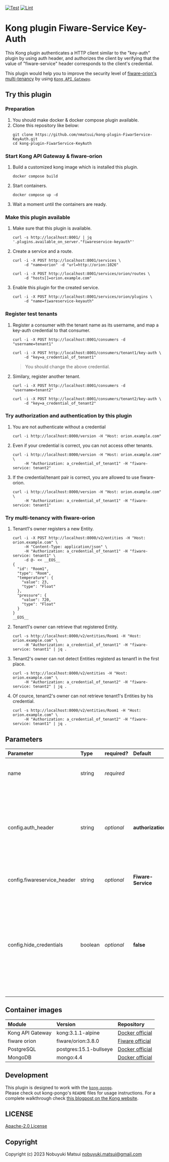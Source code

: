 [![Test](https://img.shields.io/github/actions/workflow/status/nmatsui/kong-plugin-FiwarService-KeyAuth/test.yml?branch=main)](https://github.com/nmatsui/kong-plugin-FiwarService-KeyAuth/actions/workflows/test.yml)
[![Lint](https://github.com/nmatsui/kong-plugin-FiwarService-KeyAuth/workflows/Lint/badge.svg)](https://github.com/nmatsui/kong-plugin-FiwarService-KeyAuth/actions/workflows/lint.yml)

# Kong plugin Fiware-Service Key-Auth

This Kong plugin authenticates a HTTP client similar to the "key-auth" plugin by using auth header, and authorizes the client by verifying that the value of "fiware-service" header corresponds to the client's credential.  


This plugin would help you to improve the security level of [fiware-orion's multi-tenancy](https://fiware-orion.readthedocs.io/en/3.8.0/orion-api.html#multi-tenancy) by using [`Kong API Gateway`](https://github.com/Kong/kong).

## Try this plugin

### Preparation
1. You should make docker & docker compose plugin available.
1. Clone this repository like below:
    ```
    git clone https://github.com/nmatsui/kong-plugin-FiwarService-KeyAuth.git
    cd kong-plugin-FiwarService-KeyAuth
    ```

### Start Kong API Gateway & fiware-orion
1. Build a customized kong image which is installed this plugin.
    ```
    docker compose build
    ```
1. Start containers.
    ```
    docker compose up -d
    ```
1. Wait a moment until the containers are ready.

### Make this plugin available
1. Make sure that this plugin is available.
    ```
    curl -s http://localhost:8001/ | jq '.plugins.available_on_server."fiwareservice-keyauth"'
    ```
1. Create a service and a route.
    ```
    curl -i -X POST http://localhost:8001/services \
         -d "name=orion" -d "url=http://orion:1026"
    ```
    ```
    curl -i -X POST http://localhost:8001/services/orion/routes \
         -d "hosts[]=orion.example.com"
    ```
1. Enable this plugin for the created service.
    ```
    curl -i -X POST http://localhost:8001/services/orion/plugins \
         -d "name=fiwareservice-keyauth"
    ```
### Register test tenants
1. Register a consumer with the tenant name as its username, and map a key-auth credential to that consumer.
    ```
    curl -i -X POST http://localhost:8001/consumers -d "username=tenant1"
    ```
    ```
    curl -i -X POST http://localhost:8001/consumers/tenant1/key-auth \
         -d "key=a_credential_of_tenant1"
    ```
    > You should change the above credential.
1. Similary, register another tenant.
    ```
    curl -i -X POST http://localhost:8001/consumers -d "username=tenant2"
    ```
    ```
    curl -i -X POST http://localhost:8001/consumers/tenant2/key-auth \
         -d "key=a_credential_of_tenant2"
    ```
### Try authorization and authentication by this plugin
1. You are not authenticate without a credential
    ```
    curl -i http://localhost:8000/version -H "Host: orion.example.com"
    ```
1. Even if your credential is correct, you can not access other tenants.
    ```
    curl -i http://localhost:8000/version -H "Host: orion.example.com" \
         -H "Authorization: a_credential_of_tenant1" -H "fiware-service: tenant2"
    ```
1. If the credential/tenant pair is correct, you are allowed to use fiware-orion.
    ```
    curl -i http://localhost:8000/version -H "Host: orion.example.com" \
         -H "Authorization: a_credential_of_tenant1" -H "fiware-service: tenant1"
    ```

### Try multi-tenancy with fiware-orion
1. Tenant1's owner registers a new Entity.
    ```
    curl -i -X POST http://localhost:8000/v2/entities -H "Host: orion.example.com" \
         -H "Content-Type: application/json" \
         -H "Authorization: a_credential_of_tenant1" -H "fiware-service: tenant1" \
         -d @- << __EOS__
    {
      "id": "Room1",
      "type": "Room",
      "temperature": {
        "value": 23,
        "type": "Float"
      },
      "pressure": {
        "value": 720,
        "type": "Float"
      }
    }
    __EOS__
    ```
1. Tenant1's owner can retrieve that registered Entity.
    ```
    curl -s http://localhost:8000/v2/entities/Room1 -H "Host: orion.example.com" \
         -H "Authorization: a_credential_of_tenant1" -H "fiware-service: tenant1" | jq .
    ```
1. Tenant2's owner can not detect Entities registerd as tenant1 in the first place.
    ```
    curl -s http://localhost:8000/v2/entities -H "Host: orion.example.com" \
         -H "Authorization: a_credential_of_tenant2" -H "fiware-service: tenant2" | jq .
    ```
1. Of cource, tenant2's owner can not retrieve tenant1's Entities by his credential.
    ```
    curl -s http://localhost:8000/v2/entities/Room1 -H "Host: orion.example.com" \
         -H "Authorization: a_credential_of_tenant2" -H "fiware-service: tenant1" | jq .
    ```

## Parameters

| Parameter | Type | required? | Default | Description |
|:--|:--|:--|:--|:--|
| name | string | *required* | | The name of the plugin, in this case `fiwareservice-keyauth` |
| config.auth\_header | string |*optional* | **authorization** | Describes an authentication header name where this plugin will look for a credential. The key names may only contain [a-z], [A-Z], [0-9] and [-]. |
| config.fiwareservice\_header | string | *optional*   | **Fiware-Service** | Describes the Fiware-Service header name. |
| config.hide\_credentials | boolean | *optional* | **false**  | An optional boolean value telling this plugin to send or not to send the credential to the upstream service. If true, this plugin strips the credential from the request header before proxying it to upstream. |

## Container images

| Module | Version | Repository |
|:--|:--|:--|
| Kong API Gateway | kong:3.1.1-alpine | [Docker official](https://hub.docker.com/_/kong) |
| fiware orion | fiware/orion:3.8.0 | [Fiware official](https://hub.docker.com/r/fiware/orion) |
| PostgreSQL | postgres:15.1-bullseye | [Docker official](https://hub.docker.com/_/postgres) |
| MongoDB | mongo:4.4 | [Docker official](https://hub.docker.com/_/mongo) |

## Development

This plugin is designed to work with the [`kong-pongo`](https://github.com/Kong/kong-pongo).  
Please check out kong-pongo's `README` files for usage instructions. For a complete walkthrough check [this blogpost on the Kong website](https://konghq.com/blog/custom-lua-plugin-kong-gateway).

## LICENSE

[Apache-2.0 License](/LICENSE)

## Copyright

Copyright (c) 2023 Nobuyuki Matsui <nobuyuki.matsui@gmail.com>

